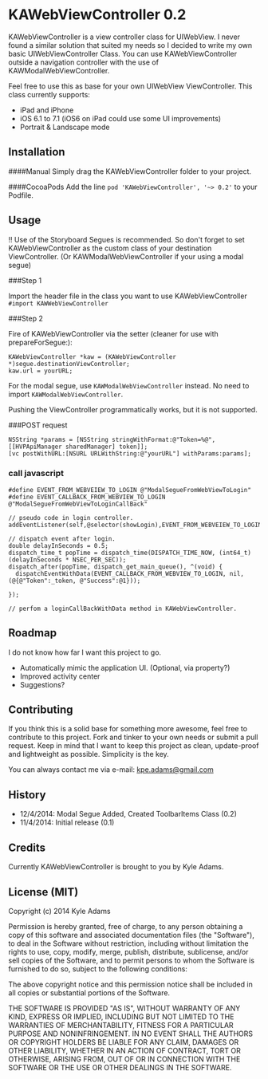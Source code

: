 # KAWebViewController 0.2
 
KAWebViewController is a view controller class for UIWebView. I never found a similar solution that suited my needs so I decided to write my own basic UIWebViewController Class. You can use KAWebViewController outside a navigation controller with the use of KAWModalWebViewController.


Feel free to use this as base for your own UIWebView ViewController.
This class currently supports:

- iPad and iPhone
- iOS 6.1 to 7.1 (iOS6 on iPad could use some UI improvements)
- Portrait & Landscape mode

## Installation
 
####Manual
Simply drag the KAWebViewController folder to your project.

####CocoaPods
Add the line `pod 'KAWebViewController', '~> 0.2'` to your Podfile.

 
## Usage

!! Use of the Storyboard Segues is recommended. So don't forget to set KAWebViewController as the custom class of your destination ViewController. (Or KAWModalWebViewController if your using a modal segue)

###Step 1

Import the header file in the class you want to use KAWebViewController
`#import KAWWebViewController`

###Step 2

Fire of KAWebViewController via the setter (cleaner for use with prepareForSegue:):
```objc
KAWebViewController *kaw = (KAWebViewController *)segue.destinationViewController;
kaw.url = yourURL;
```

For the modal segue, use `KAWModalWebViewController` instead. No need to import `KAWModalWebViewController`.

Pushing the ViewController programmatically works, but it is not supported.

###POST request
```objc
NSString *params = [NSString stringWithFormat:@"Token=%@",[[HVPApiManager sharedManager] token]];
[vc postWithURL:[NSURL URLWithString:@"yourURL"] withParams:params];
```
### call javascript
```objc
#define EVENT_FROM_WEBVEIEW_TO_LOGIN @"ModalSegueFromWebViewToLogin"
#define EVENT_CALLBACK_FROM_WEBVIEW_TO_LOGIN @"ModalSegueFromWebViewToLoginCallBack"
```
```objc
// pseudo code in login controller.
addEventListener(self,@selector(showLogin),EVENT_FROM_WEBVEIEW_TO_LOGIN,nil);

// dispatch event after login.
double delayInSeconds = 0.5;
dispatch_time_t popTime = dispatch_time(DISPATCH_TIME_NOW, (int64_t)(delayInSeconds * NSEC_PER_SEC));
dispatch_after(popTime, dispatch_get_main_queue(), ^(void) {
  dispatchEventWithData(EVENT_CALLBACK_FROM_WEBVIEW_TO_LOGIN, nil, (@{@"Token":_token, @"Success":@1}));

});
```
```objc
// perfom a loginCallBackWithData method in KAWebViewController.
```

## Roadmap

I do not know how far I want this project to go. 

- Automatically mimic the application UI. (Optional, via property?)
- Improved activity center
- Suggestions?
 
## Contributing
 
If you think this is a solid base for something more awesome, feel free to contribute to this project.
Fork and tinker to your own needs or submit a pull request. Keep in mind that I want to keep this project as clean, update-proof and lightweight as possible. Simplicity is the key.

You can always contact me via e-mail: kpe.adams@gmail.com
 
## History

- 12/4/2014: Modal Segue Added, Created ToolbarItems Class (0.2) 
- 11/4/2014: Initial release (0.1)
 
## Credits
 
Currently KAWebViewController is brought to you by Kyle Adams.
 
## License (MIT)

Copyright (c) 2014 Kyle Adams

Permission is hereby granted, free of charge, to any person obtaining a copy
of this software and associated documentation files (the "Software"), to deal
in the Software without restriction, including without limitation the rights
to use, copy, modify, merge, publish, distribute, sublicense, and/or sell
copies of the Software, and to permit persons to whom the Software is
furnished to do so, subject to the following conditions:

The above copyright notice and this permission notice shall be included in
all copies or substantial portions of the Software.

THE SOFTWARE IS PROVIDED "AS IS", WITHOUT WARRANTY OF ANY KIND, EXPRESS OR
IMPLIED, INCLUDING BUT NOT LIMITED TO THE WARRANTIES OF MERCHANTABILITY,
FITNESS FOR A PARTICULAR PURPOSE AND NONINFRINGEMENT. IN NO EVENT SHALL THE
AUTHORS OR COPYRIGHT HOLDERS BE LIABLE FOR ANY CLAIM, DAMAGES OR OTHER
LIABILITY, WHETHER IN AN ACTION OF CONTRACT, TORT OR OTHERWISE, ARISING FROM,
OUT OF OR IN CONNECTION WITH THE SOFTWARE OR THE USE OR OTHER DEALINGS IN
THE SOFTWARE.
